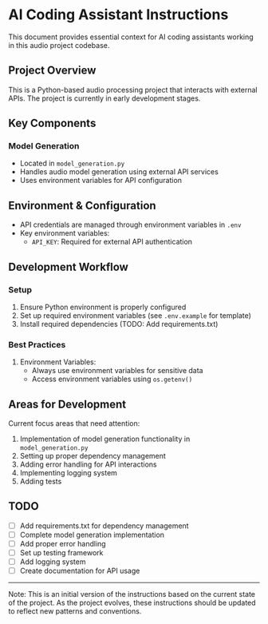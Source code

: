 # AI Coding Assistant Instructions

This document provides essential context for AI coding assistants working in this audio project codebase.

## Project Overview

This is a Python-based audio processing project that interacts with external APIs. The project is currently in early development stages.

## Key Components

### Model Generation
- Located in `model_generation.py`
- Handles audio model generation using external API services
- Uses environment variables for API configuration

## Environment & Configuration

- API credentials are managed through environment variables in `.env`
- Key environment variables:
  - `API_KEY`: Required for external API authentication

## Development Workflow

### Setup
1. Ensure Python environment is properly configured
2. Set up required environment variables (see `.env.example` for template)
3. Install required dependencies (TODO: Add requirements.txt)

### Best Practices
1. Environment Variables:
   - Always use environment variables for sensitive data
   - Access environment variables using `os.getenv()`

## Areas for Development

Current focus areas that need attention:
1. Implementation of model generation functionality in `model_generation.py`
2. Setting up proper dependency management
3. Adding error handling for API interactions
4. Implementing logging system
5. Adding tests

## TODO
- [ ] Add requirements.txt for dependency management
- [ ] Complete model generation implementation
- [ ] Add proper error handling
- [ ] Set up testing framework
- [ ] Add logging system
- [ ] Create documentation for API usage

---
Note: This is an initial version of the instructions based on the current state of the project. As the project evolves, these instructions should be updated to reflect new patterns and conventions.